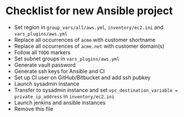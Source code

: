 # Checklist for new Ansible project

- Set region in `group_vars/all/aws.yml`, `inventory/ec2.ini` and `vars_plugins/aws.yml`
- Replace all occurrences of `acme` with customer shortname
- Replace all occurrences of `acme.net` with customer domain(s)
- Follow all `TODO` markers
- Set subnet groups in `vars_plugins/aws.yml`
- Generate vault password
- Generate ssh keys for Ansible and CI
- Set up CI user on GitHub/Bitbucket and add ssh pubkey
- Launch sysadmin instance
- Transfer to sysadmin instance and set `vpc_destination_variable = private_ip_address` in `inventory/ec2.ini`
- Launch jenkins and ansible instances
- Remove this file
